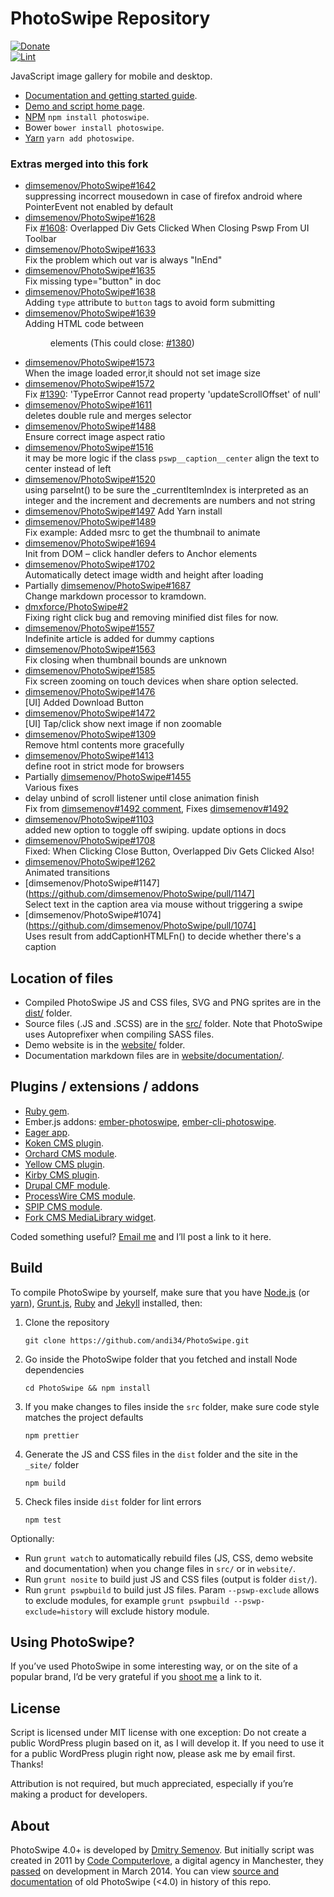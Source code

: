 # PhotoSwipe Repository 

[![Donate](https://img.shields.io/badge/Donate-PayPal-green.svg)](https://www.paypal.me/andreasblaesius)  
[![Lint](https://github.com/andi34/PhotoSwipe/workflows/Lint/badge.svg?branch=master)](https://github.com/andi34/PhotoSwipe/actions?query=branch%3Amaster+workflow%3ALint)

JavaScript image gallery for mobile and desktop. 

- [Documentation and getting started guide](http://photoswipe.com/documentation/getting-started.html).
- [Demo and script home page](http://photoswipe.com).
- [NPM](https://www.npmjs.com/package/photoswipe) `npm install photoswipe`.
- Bower `bower install photoswipe`.
- [Yarn](https://yarnpkg.com/en/package/photoswipe) `yarn add photoswipe`.

### Extras merged into this fork

- [dimsemenov/PhotoSwipe#1642](https://github.com/dimsemenov/PhotoSwipe/pull/1642)  
  suppressing incorrect mousedown in case of firefox android where PointerEvent not enabled by default
- [dimsemenov/PhotoSwipe#1628](https://github.com/dimsemenov/PhotoSwipe/pull/1628)  
  Fix [#1608](https://github.com/dimsemenov/PhotoSwipe/issues/1608): Overlapped Div Gets Clicked When Closing Pswp From UI Toolbar
- [dimsemenov/PhotoSwipe#1633](https://github.com/dimsemenov/PhotoSwipe/pull/1633)  
  Fix the problem which out var is always "InEnd"
- [dimsemenov/PhotoSwipe#1635](https://github.com/dimsemenov/PhotoSwipe/pull/1635)  
  Fix missing type="button" in doc
- [dimsemenov/PhotoSwipe#1638](https://github.com/dimsemenov/PhotoSwipe/pull/1638)  
  Adding `type` attribute to `button` tags to avoid form submitting
- [dimsemenov/PhotoSwipe#1639](https://github.com/dimsemenov/PhotoSwipe/pull/1639)  
  Adding HTML code between <figure> elements (This could close: [#1380](https://github.com/dimsemenov/PhotoSwipe/issues/1380))
- [dimsemenov/PhotoSwipe#1573](https://github.com/dimsemenov/PhotoSwipe/pull/1573)  
  When the image loaded error,it should not set image size
- [dimsemenov/PhotoSwipe#1572](https://github.com/dimsemenov/PhotoSwipe/pull/1572)  
  Fix [#1390](https://github.com/dimsemenov/PhotoSwipe/issues/1390): 'TypeError Cannot read property 'updateScrollOffset' of null'
- [dimsemenov/PhotoSwipe#1611](https://github.com/dimsemenov/PhotoSwipe/pull/1611)  
  deletes double rule and merges selector
- [dimsemenov/PhotoSwipe#1488](https://github.com/dimsemenov/PhotoSwipe/pull/1488)  
  Ensure correct image aspect ratio
- [dimsemenov/PhotoSwipe#1516](https://github.com/dimsemenov/PhotoSwipe/pull/1516)  
  it may be more logic if the class `pswp__caption__center` align the text to center instead of left
- [dimsemenov/PhotoSwipe#1520](https://github.com/dimsemenov/PhotoSwipe/pull/1520)  
  using parseInt() to be sure the _currentItemIndex is interpreted as an integer and the increment and decrements are numbers and not string
- [dimsemenov/PhotoSwipe#1497](https://github.com/dimsemenov/PhotoSwipe/pull/1497)
  Add Yarn install
- [dimsemenov/PhotoSwipe#1489](https://github.com/dimsemenov/PhotoSwipe/pull/1489)  
  Fix example: Added msrc to get the thumbnail to animate
- [dimsemenov/PhotoSwipe#1694](https://github.com/dimsemenov/PhotoSwipe/pull/1694)  
  Init from DOM – click handler defers to Anchor elements
- [dimsemenov/PhotoSwipe#1702](https://github.com/dimsemenov/PhotoSwipe/pull/1702)  
  Automatically detect image width and height after loading
- Partially [dimsemenov/PhotoSwipe#1687](https://github.com/dimsemenov/PhotoSwipe/pull/1687)  
  Change markdown processor to kramdown.
- [dmxforce/PhotoSwipe#2](https://github.com/dmxforce/PhotoSwipe/pull/2)  
  Fixing right click bug and removing minified dist files for now.
- [dimsemenov/PhotoSwipe#1557](https://github.com/dimsemenov/PhotoSwipe/pull/1557)  
  Indefinite article is added for dummy captions
- [dimsemenov/PhotoSwipe#1563](https://github.com/dimsemenov/PhotoSwipe/pull/1563)  
  Fix closing when thumbnail bounds are unknown
- [dimsemenov/PhotoSwipe#1585](https://github.com/dimsemenov/PhotoSwipe/pull/1585)  
  Fix screen zooming on touch devices when share option selected.
- [dimsemenov/PhotoSwipe#1476](https://github.com/dimsemenov/PhotoSwipe/pull/1476)  
  [UI] Added Download Button
- [dimsemenov/PhotoSwipe#1472](https://github.com/dimsemenov/PhotoSwipe/pull/1472)  
  [UI] Tap/click show next image if non zoomable
- [dimsemenov/PhotoSwipe#1309](https://github.com/dimsemenov/PhotoSwipe/pull/1309)  
  Remove html contents more gracefully
- [dimsemenov/PhotoSwipe#1413](https://github.com/dimsemenov/PhotoSwipe/pull/1413)  
  define root in strict mode for browsers
- Partially [dimsemenov/PhotoSwipe#1455](https://github.com/dimsemenov/PhotoSwipe/pull/1455)  
  Various fixes
- delay unbind of scroll listener until close animation finish  
  Fix from [dimsemenov#1492 comment](https://github.com/dimsemenov/PhotoSwipe/issues/1492#issuecomment-447886917), Fixes [dimsemenov#1492](https://github.com/dimsemenov/PhotoSwipe/issues/1492)
- [dimsemenov/PhotoSwipe#1103](https://github.com/dimsemenov/PhotoSwipe/pull/1103)  
  added new option to toggle off swiping. update options in docs
- [dimsemenov/PhotoSwipe#1708](https://github.com/dimsemenov/PhotoSwipe/pull/1708)  
  Fixed: When Clicking Close Button, Overlapped Div Gets Clicked Also!
- [dimsemenov/PhotoSwipe#1262](https://github.com/dimsemenov/PhotoSwipe/pull/1262)  
  Animated transitions
- [dimsemenov/PhotoSwipe#1147](https://github.com/dimsemenov/PhotoSwipe/pull/1147]  
  Select text in the caption area via mouse without triggering a swipe
- [dimsemenov/PhotoSwipe#1074](https://github.com/dimsemenov/PhotoSwipe/pull/1074]  
  Uses result from addCaptionHTMLFn() to decide whether there's a caption

## Location of files

- Compiled PhotoSwipe JS and CSS files, SVG and PNG sprites are in the [dist/](https://github.com/andi34/PhotoSwipe/tree/master/dist) folder.
- Source files (.JS and .SCSS) are in the [src/](https://github.com/andi34/PhotoSwipe/tree/master/src) folder.  Note that PhotoSwipe uses Autoprefixer when compiling SASS files.
- Demo website is in the [website/](https://github.com/andi34/PhotoSwipe/tree/master/website) folder.
- Documentation markdown files are in [website/documentation/](https://github.com/andi34/PhotoSwipe/tree/master/website/documentation).

## Plugins / extensions / addons

- [Ruby gem](https://rubygems.org/gems/photoswipe-rails).
- Ember.js addons: [ember-photoswipe](https://github.com/kaermorchen/ember-photoswipe), [ember-cli-photoswipe](https://github.com/poetic/ember-cli-photoswipe).
- [Eager app](https://eager.io/app/DvuKIoU8iTOt).
- [Koken CMS plugin](https://github.com/DanielMuller/koken-plugin-photoswipe).
- [Orchard CMS module](https://gallery.orchardproject.net/List/Modules/Orchard.Module.Cascade.PhotoSwipe).
- [Yellow CMS plugin](https://github.com/datenstrom/yellow-plugins/tree/master/gallery).
- [Kirby CMS plugin](https://github.com/SiteMarina/guggenheim).
- [Drupal CMF module](https://www.drupal.org/project/photoswipe).
- [ProcessWire CMS module](https://github.com/blynx/MarkupProcesswirePhotoswipe).
- [SPIP CMS module](https://plugins.spip.net/photoswipe.html).
- [Fork CMS MediaLibrary widget](https://github.com/forkcms/forkcms).

Coded something useful? <a href='mailto:diiiimaaaa@gmail.com?subject="PhotoSwipe Plugin"'>Email me</a> and I’ll post a link to it here.

## Build 

To compile PhotoSwipe by yourself, make sure that you have [Node.js](http://nodejs.org/) (or [yarn](https://yarnpkg.com/lang/en/docs/install)), [Grunt.js](https://github.com/cowboy/grunt), [Ruby](http://www.ruby-lang.org/) and [Jekyll](https://github.com/mojombo/jekyll/) installed, then:

1) Clone the repository

	`git clone https://github.com/andi34/PhotoSwipe.git`

2) Go inside the PhotoSwipe folder that you fetched and install Node dependencies

	`cd PhotoSwipe && npm install`

3) If you make changes to files inside the `src` folder, make sure code style matches the project defaults

	`npm prettier`

4) Generate the JS and CSS files in the `dist` folder and the site in the `_site/` folder

	`npm build`

5) Check files inside `dist` folder for lint errors

	`npm test`

Optionally:

- Run `grunt watch` to automatically rebuild files (JS, CSS, demo website and documentation) when you change files in `src/` or in `website/`.
- Run `grunt nosite` to build just JS and CSS files (output is folder `dist/`).
- Run `grunt pswpbuild` to build just JS files. Param `--pswp-exclude` allows to exclude modules, for example `grunt pswpbuild --pswp-exclude=history` will exclude history module.

## Using PhotoSwipe?

If you’ve used PhotoSwipe in some interesting way, or on the site of a popular brand, I’d be very grateful if you <a href='mailto:diiiimaaaa@gmail.com?subject="Site that uses PhotoSwipe"'>shoot me</a> a link to it.

## License

Script is licensed under MIT license with one exception: Do not create a public WordPress plugin based on it, as I will develop it. If you need to use it for a public WordPress plugin right now, please ask me by email first. Thanks!

Attribution is not required, but much appreciated, especially if you’re making a product for developers.

## About

PhotoSwipe 4.0+ is developed by [Dmitry Semenov](http://twitter.com/dimsemenov). But initially script was created in 2011 by [Code Computerlove](http://www.codecomputerlove.com/), a digital agency in Manchester, they [passed](https://twitter.com/PhotoSwipe/status/444134042787930113) on development in March 2014. You can view [source and documentation](https://github.com/dimsemenov/PhotoSwipe/tree/v3.0.3) of old PhotoSwipe (<4.0) in history of this repo.



